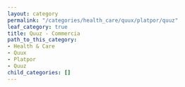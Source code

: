 ```yaml
---
layout: category
permalink: "/categories/health_care/quux/platpor/quuz"
leaf_category: true
title: Quuz - Commercia
path_to_this_category:
- Health & Care
- Quux
- Platpor
- Quuz
child_categories: []
---
```

